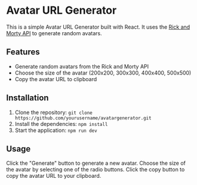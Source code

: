 # Avatar URL Generator

This is a simple Avatar URL Generator built with React. It uses the [Rick and Morty API](https://rickandmortyapi.com/api/character) to generate random avatars.

## Features

- Generate random avatars from the Rick and Morty API
- Choose the size of the avatar (200x200, 300x300, 400x400, 500x500)
- Copy the avatar URL to clipboard

## Installation

1. Clone the repository: `git clone https://github.com/yourusername/avatargenerator.git`
2. Install the dependencies: `npm install`
3. Start the application: `npm run dev`

## Usage

Click the "Generate" button to generate a new avatar. Choose the size of the avatar by selecting one of the radio buttons. Click the copy button to copy the avatar URL to your clipboard.